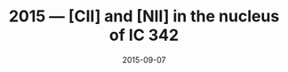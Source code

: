 ---
title: "2015 &mdash; [CII] and [NII] in the nucleus of IC 342"
collection: talks
type: "Talk"
tag: academic
invited: 
permalink: \talks\2015-09-07-[CII]-and-[NII]-in-the-nucleus-of-IC-342
paperurl: '/files/pdf/talks/R%C3%B6llig-[CII]%20and%20[NII]%20in%20IC%20342.pdf'
date: "2015-09-07"
venue: "The 6th Zermatt ISM Symposium"
location: "Zermatt, Switzerland"
---